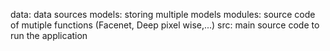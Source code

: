 data: data sources
models: storing multiple models
modules: source code of mutiple functions (Facenet, Deep pixel wise,...)
src: main source code to run the application